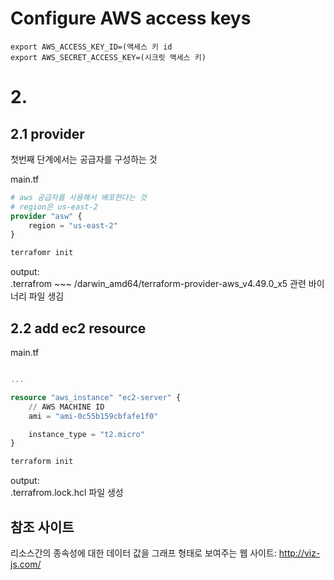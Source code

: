 
# Configure AWS access keys


```
export AWS_ACCESS_KEY_ID=(액세스 키 id
export AWS_SECRET_ACCESS_KEY=(시크릿 액세스 키)
```


# 2. 

## 2.1 provider 

첫번째 단계에서는 공급자를 구성하는 것

main.tf
```tf
# aws 공급자를 사용해서 배포한다는 것
# region은 us-east-2
provider "asw" {
    region = "us-east-2"
}
```

```sh
terrafomr init
```

output: <br>
 .terrafrom ~~~ /darwin_amd64/terraform-provider-aws_v4.49.0_x5 관련 바이너리 파일 생김

## 2.2 add ec2 resource

main.tf
```tf

...

resource "aws_instance" "ec2-server" {
    // AWS MACHINE ID
    ami = "ami-0c55b159cbfafe1f0"

    instance_type = "t2.micro"
}
```


```sh
terraform init
```

output: <br>
.terrafrom.lock.hcl 파일 생성


## 참조 사이트

리소스간의 종속성에 대한 데이터 값을 그래프 형태로 보여주는 웹 사이트: http://viz-js.com/
